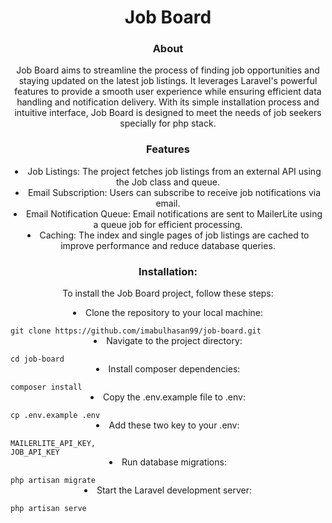 <h1 align='center'>Job Board</h1>
<h3 align='center'>About</h3>
<p align ='center'> Job Board aims to streamline the process of finding job opportunities and staying updated on the latest job listings. It leverages Laravel's powerful features to provide a smooth user experience while ensuring efficient data handling and notification delivery. With its simple installation process and intuitive interface, Job Board is designed to meet the needs of job seekers specially for php stack.</p>

<h3 align='center'>Features</h3>
<li align='center'>Job Listings: The project fetches job listings from an external API using the Job class and queue.
</li>
<li align='center'>Email Subscription: Users can subscribe to receive job notifications via email.</li>
<li align='center'>Email Notification Queue: Email notifications are sent to MailerLite using a queue job for efficient processing.</li>
<li align='center'>Caching: The index and single pages of job listings are cached to improve performance and reduce database queries.</li>


<h3 align='center'>Installation:</h3>
<p align ='center'> To install the Job Board project, follow these steps:</p>

<li align='center'>Clone the repository to your local machine:</li>
<code>
git clone https://github.com/imabulhasan99/job-board.git
</code>
<li align='center'>Navigate to the project directory:</li>
<code>
cd job-board
</code>
<li align='center'>Install composer dependencies:</li>
<code>
composer install
</code>
<li align='center'>Copy the .env.example file to .env:</li>
<code>
cp .env.example .env
</code>
<li align='center'>Add these two key to your .env:</li>
<code>
MAILERLITE_API_KEY,
JOB_API_KEY
</code>
<li align='center'>Run database migrations:</li>
<code>
php artisan migrate
</code>
<li align='center'>Start the Laravel development server:</li>
<code>
php artisan serve
</code>